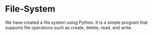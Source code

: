 # File-System
We have created a file system using Python. It is a simple program that supports file operations such as create, delete, read, and write.
